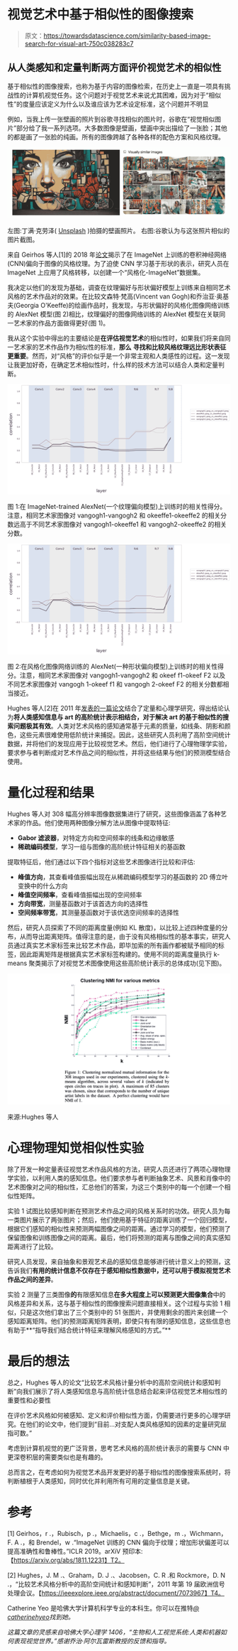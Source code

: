 # 视觉艺术中基于相似性的图像搜索

> 原文：<https://towardsdatascience.com/similarity-based-image-search-for-visual-art-750c038283c7>

## 从人类感知和定量判断两方面评价视觉艺术的相似性

基于相似性的图像搜索，也称为基于内容的图像检索，在历史上一直是一项具有挑战性的计算机视觉任务。这个问题对于视觉艺术来说尤其困难，因为对于“相似性”的度量应该定义为什么以及谁应该为艺术设定标准，这个问题并不明显

例如，当我上传一张壁画的照片到谷歌寻找相似的图片时，谷歌在“视觉相似图片”部分给了我一系列选项。大多数图像是壁画，壁画中突出描绘了一张脸；其他的都是画了一张脸的纯画。所有的图像跨越了各种各样的配色方案和风格纹理。

![](img/fb6e21621d3ae1cf644369026e8cdbc4.png)

左图:丁满·克劳泽( [Unsplash](https://unsplash.com/photos/3MAmj1ZKSZA) )拍摄的壁画照片。
右图:谷歌认为与这张照片相似的图片截图。

来自 Geirhos 等人[1]的 2018 年[论文](https://arxiv.org/abs/1811.12231)揭示了在 ImageNet 上训练的卷积神经网络(CNN)偏向于图像的风格纹理。为了迫使 CNN 学习基于形状的表示，研究人员在 ImageNet 上应用了风格转移，以创建一个“风格化-ImageNet”数据集。

我决定以他们的发现为基础，调查在纹理偏好与形状偏好模型上训练来自相同艺术风格的艺术作品对的效果。在比较文森特·梵高(Vincent van Gogh)和乔治亚·奥基夫(Georgia O'Keeffe)的绘画作品时，我发现，与形状偏好的风格化图像网络训练的 AlexNet 模型(图 2)相比，纹理偏好的图像网络训练的 AlexNet 模型在关联同一艺术家的作品方面做得更好(图 1)。

我从这个实验中得出的主要结论是**在评估视觉艺术**的相似性时，如果我们将来自同一艺术家的艺术作品作为相似性的标准，**那么** **寻找和比较风格纹理远比形状表征更重要**。然而，对“风格”的评价似乎是一个非常主观和人类感性的过程。这一发现让我更加好奇，在确定艺术相似性时，什么样的技术方法可以结合人类和定量判断。

![](img/a4335c2e61b45256de7d0d764ab947b2.png)

图 1:在 ImageNet-trained AlexNet(一个纹理偏向模型)上训练时的相关性得分。注意，相同艺术家图像对 vangogh1-vangogh2 和 okeeffe1-okeeffe2 的相关分数远高于不同艺术家图像对 vangogh1-okeeffe1 和 vangogh2-okeeffe2 的相关分数。

![](img/af797c6810540e106475e4021f9d8056.png)

图 2:在风格化图像网络训练的 AlexNet(一种形状偏向模型)上训练时的相关性得分。注意，相同艺术家图像对 vangogh1-vangogh2 和 okeef f1-okeef F2 以及不同艺术家图像对 vangogh 1-okeef f1 和 vangogh 2-okeef F2 的相关分数都相当接近。

Hughes 等人[2]在 2011 年[发表的一篇论文](https://ieeexplore.ieee.org/abstract/document/7073967)结合了定量和心理学研究，得出结论认为**将人类感知信息与 art 的高阶统计表示相结合，对于解决 art 的基于相似性的搜索问题极其有效**。人类对艺术风格的感知通常基于元素的质量，如线条、阴影和颜色，这些元素很难使用低阶统计来捕捉。因此，这些研究人员利用了高阶空间统计数据，并将他们的发现应用于比较视觉艺术。然后，他们进行了心理物理学实验，要求参与者判断成对艺术作品之间的相似性，并将这些结果与他们的预测模型结合使用。

# 量化过程和结果

Hughes 等人对 308 幅高分辨率图像数据集进行了研究，这些图像涵盖了各种艺术家的作品。他们使用两种图像分解方法从图像中提取特征:

*   **Gabor 滤波器**，对特定方向和空间频率的线条和边缘敏感
*   **稀疏编码模型**，学习一组与图像的高阶统计特征相关的基函数

提取特征后，他们通过以下四个指标对这些艺术图像进行比较和评估:

*   **峰值方向**，其查看峰值振幅出现在从稀疏编码模型学习的基函数的 2D 傅立叶变换中的什么方向
*   **峰值空间频率**，查看峰值振幅出现的空间频率
*   **方向带宽**，测量基函数对于该首选方向的选择性
*   **空间频率带宽**，其测量基函数对于该优选空间频率的选择性

然后，研究人员探索了不同的距离度量(例如 KL 散度)，以比较上述四种度量的分布，从而导出距离矩阵。值得注意的是，由于没有风格相似性的基本事实，研究人员通过真实艺术家标签来比较艺术作品，即毕加索的所有画作都被赋予相同的标签，因此距离矩阵是根据真实艺术家标签构建的。使用不同的距离度量执行 k-means 聚类揭示了对视觉艺术图像使用这些高阶统计表示的总体成功(见下图)。

![](img/beddc064a1881e49292d7c080dcd282b.png)

来源:Hughes 等人

# 心理物理知觉相似性实验

除了开发一种定量表征视觉艺术作品风格的方法，研究人员还进行了两项心理物理学实验，以利用人类的感知信息。他们要求参与者判断抽象艺术、风景和肖像中的艺术图像对之间的相似性，汇总他们的答案，为这三个类别中的每一个创建一个相似性矩阵。

实验 1 试图比较感知判断在预测艺术作品之间的风格关系时的功效。研究人员为每一类图片展示了两张图片；然后，他们使用基于特征的距离训练了一个回归模型，根据它们感知的相似性来预测两幅图像之间的距离。通过学习的模型，他们预测了保留图像和训练图像之间的距离。最后，他们将预测的距离与图像之间的真实感知距离进行了比较。

研究人员发现，来自抽象和景观艺术品的感知信息能够进行统计意义上的预测，这告诉我们**有用的统计信息不仅存在于感知相似性数据中，还可以用于模拟视觉艺术作品之间的差异**。

实验 2 测量了三类图像**的**有限感知信息**在多大程度上可以预测更大图像集合**中的风格差异和关系，这与基于相似性的图像搜索问题直接相关。这个过程与实验 1 相似，只是这次他们拿出了三个类别中的 51 张图片，并使用剩余的图片来创建一个感知距离矩阵。他们的预测距离矩阵表明，即使只有有限的感知信息，这些信息也有助于**“指导我们结合统计特征来理解风格感知的方式。”**

# 最后的想法

总之，Hughes 等人的论文“比较艺术风格计量分析中的高阶空间统计和感知判断”向我们展示了将人类感知信息与高阶统计信息结合起来评估视觉艺术相似性的重要性和必要性

在评价艺术风格如何被感知、定义和评价相似性方面，仍需要进行更多的心理学研究。在他们的论文中，他们提到“目前…对支配人类风格感知的因素的定量研究屈指可数。”

考虑到计算机视觉的更广泛背景，思考艺术风格的高阶统计表示的需要与 CNN 中更深卷积层的需要类似也是有趣的。

总而言之，在考虑如何为视觉艺术品开发更好的基于相似性的图像搜索系统时，将判断植根于人类感知，同时优化并利用所有可用的定量信息是关键。

# 参考

[1] Geirhos，r .，Rubisch，p .，Michaelis，c .，Bethge，m .，Wichmann，F. A .，和 Brendel，w .“ImageNet 训练的 CNN 偏向于纹理；增加形状偏差可以提高准确性和鲁棒性。”ICLR 2019。arXiV 预印本:【https://arxiv.org/abs/1811.12231】T2。

[2] Hughes，J. M .、Graham，D. J .、Jacobsen，C. R .和 Rockmore，D. N .，“比较艺术风格分析中的高阶空间统计和感知判断”，2011 年第 19 届欧洲信号处理会议。【https://ieeexplore.ieee.org/abstract/document/7073967】T4。

Catherine Yeo 是哈佛大学计算机科学专业的本科生。你可以在推特[*@ catherinehyeo*](https://twitter.com/catherinehyeo)*找到她。*

*这篇文章的灵感来自哈佛大学心理学 1406，“生物和人工视觉系统:人类和机器如何表现视觉世界。”感谢乔治·阿尔瓦雷斯教授的反馈和指导。*
